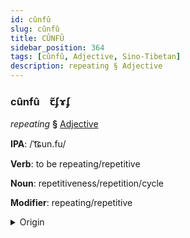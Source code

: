 ```yaml
---
id: cûnfû
slug: cûnfû
title: CÛNFÛ
sidebar_position: 364
tags: [cûnfû, Adjective, Sino-Tibetan]
description: repeating § Adjective
---
```


### cûnfû&emsp;<span kind="abugida">ꞇ̃ʄɤʄ</span>

*repeating* **§** [Adjective](../../tags/Adjective)

**IPA**: /ˈt͡ɕun.fu/

**Verb**: to be repeating/repetitive

**Noun**: repetitiveness/repetition/cycle

**Modifier**: repeating/repetitive

<details>
    <summary>Origin</summary>
    Mandarin 重複 chóngfù /ʈ͡ʂʰʊŋfu/<br/>
    <em>Sino-Tibetan Language Family</em>
</details>